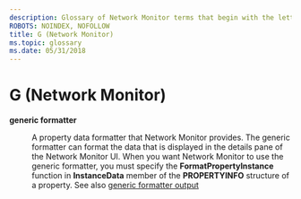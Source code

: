 ```yaml
---
description: Glossary of Network Monitor terms that begin with the letter G.
ROBOTS: NOINDEX, NOFOLLOW
title: G (Network Monitor)
ms.topic: glossary
ms.date: 05/31/2018
---
```


# G (Network Monitor)

<dl> <dt>

<span id="_netmon_generic_formatter_gly"></span><span id="_NETMON_GENERIC_FORMATTER_GLY"></span>**generic formatter**
</dt> <dd>

A property data formatter that Network Monitor provides. The generic formatter can format the data that is displayed in the details pane of the Network Monitor UI. When you want Network Monitor to use the generic formatter, you must specify the **FormatPropertyInstance** function in **InstanceData** member of the **PROPERTYINFO** structure of a property. See also [generic formatter output](generic-formatter-output.md)

</dd> </dl>

 

 



